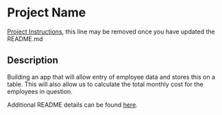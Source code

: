 # Project Name

[Project Instructions](./INSTRUCTIONS.md), this line may be removed once you have updated the README.md

## Description
Building an app that will allow entry of employee data and stores this on a table. This will also allow us to calculate the total monthly cost for the employees in question.

Additional README details can be found [here](https://github.com/PrimeAcademy/readme-template/blob/master/README.md).
